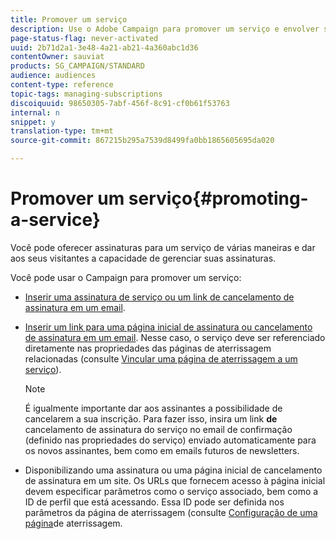 ```yaml
---
title: Promover um serviço
description: Use o Adobe Campaign para promover um serviço e envolver seus clientes por meio de páginas de aterrissagem dedicadas, e-mails ou diretamente em seu site.
page-status-flag: never-activated
uuid: 2b71d2a1-3e48-4a21-ab21-4a360abc1d36
contentOwner: sauviat
products: SG_CAMPAIGN/STANDARD
audience: audiences
content-type: reference
topic-tags: managing-subscriptions
discoiquuid: 98650305-7abf-456f-8c91-cf0b61f53763
internal: n
snippet: y
translation-type: tm+mt
source-git-commit: 867215b295a7539d8499fa0bb1865605695da020

---
```



# Promover um serviço{#promoting-a-service}

Você pode oferecer assinaturas para um serviço de várias maneiras e dar aos seus visitantes a capacidade de gerenciar suas assinaturas.

Você pode usar o Campaign para promover um serviço:

* [Inserir uma assinatura de serviço ou um link de cancelamento de assinatura em um email](../../designing/using/links.md#inserting-a-link).

* [Inserir um link para uma página inicial de assinatura ou cancelamento de assinatura em um email](../../designing/using/links.md). Nesse caso, o serviço deve ser referenciado diretamente nas propriedades das páginas de aterrissagem relacionadas (consulte [Vincular uma página de aterrissagem a um serviço](../../channels/using/configuring-landing-page.md#linking-a-landing-page-to-a-service)).

   >[!NOTE]
   >
   >É igualmente importante dar aos assinantes a possibilidade de cancelarem a sua inscrição. Para fazer isso, insira um link <b>de</b> cancelamento de assinatura do serviço no email de confirmação (definido nas propriedades do serviço) enviado automaticamente para os novos assinantes, bem como em emails futuros de newsletters.

* Disponibilizando uma assinatura ou uma página inicial de cancelamento de assinatura em um site. Os URLs que fornecem acesso à página inicial devem especificar parâmetros como o serviço associado, bem como a ID de perfil que está acessando. Essa ID pode ser definida nos parâmetros da página de aterrissagem (consulte [Configuração de uma página](../../channels/using/configuring-landing-page.md)de aterrissagem.

